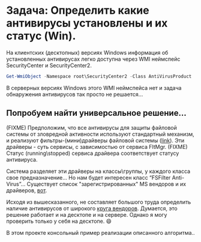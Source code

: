 ﻿# Задача: Определить какие антивирусы установлены и их статус (Win).
На клиентских (десктопных) версиях Windows информация об установленных антивирусах легко доступна через WMI неймспейс SecurityCenter и SecurityCenter2.
```powershell
Get-WmiObject -Namespace root\SecurityCenter2 -Class AntiVirusProduct
```
В серверных версиях Windows этого WMI неймспейса нет и задача обнаружения антивирусов так просто не решается…
## Попробуем найти универсальное решение...
(FIXME) Предположим, что все антивирусы для защиты файловой системы от зловредной активности используют стандартный механизм, и реализуют фильтры-(мини)драйверы файловой системы ([link](https://docs.microsoft.com/en-us/windows-hardware/drivers/ifs/filter-manager-concepts)). Эти драйверы - суть сервисы, с зависимостью от сервиса FltMgr. (FIXME) Статус (running\stopped) сервиса драйвера соответствует статусу антивируса.

Система разделяет эти драйверы на классы\группы, у каждого класса свое предназначение… Но нам будет интересен класс “FSFilter Anti-Virus”... 
Существует список "зарегистрированных" MS вендоров и их драйверов, [вот](https://docs.microsoft.com/en-us/windows-hardware/drivers/ifs/allocated-altitudes).

Исходя из вышесказанного, не составляет большого труда определить наличие антивирусов от широкого [круга вендоров](https://docs.microsoft.com/en-us/windows-hardware/drivers/ifs/allocated-altitudes#320000---329998-fsfilter-anti-virus). Думается, это решение работает и на десктопе и на сервере. Однако я могу проверить только у себя на десктопе. :smile:

В этом проекте консольный пример реализации описанного алгоритма..
